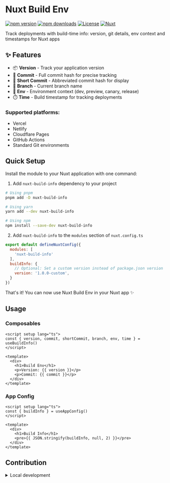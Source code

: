 # Nuxt Build Env

[![npm version][npm-version-src]][npm-version-href]
[![npm downloads][npm-downloads-src]][npm-downloads-href]
[![License][license-src]][license-href]
[![Nuxt][nuxt-src]][nuxt-href]

Track deployments with build-time info: version, git details, env context and timestamps for Nuxt apps

## ✨ Features

- 📦 **Version** - Track your application version
- 🔄 **Commit** - Full commit hash for precise tracking
- 📎 **Short Commit** - Abbreviated commit hash for display
- 🌿 **Branch** - Current branch name
- 🚀 **Env** - Environment context (dev, preview, canary, release)
- ⏱️ **Time** - Build timestamp for tracking deployments

### Supported platforms:
- Vercel
- Netlify
- Cloudflare Pages
- GitHub Actions
- Standard Git environments

## Quick Setup

Install the module to your Nuxt application with one command:

1. Add `nuxt-build-info` dependency to your project

```bash
# Using pnpm
pnpm add -D nuxt-build-info

# Using yarn
yarn add --dev nuxt-build-info

# Using npm
npm install --save-dev nuxt-build-info
```

2. Add `nuxt-build-info` to the `modules` section of `nuxt.config.ts`

```js
export default defineNuxtConfig({
  modules: [
    'nuxt-build-info'
  ],
  buildInfo: {
    // Optional: Set a custom version instead of package.json version
    version: '1.0.0-custom',
  }
})
```

That's it! You can now use Nuxt Build Env in your Nuxt app ✨

## Usage

### Composables
```.vue
<script setup lang="ts">
const { version, commit, shortCommit, branch, env, time } = useBuildInfo()
</script>

<template>
  <div>
    <h1>Build Env</h1>
    <p>Version: {{ version }}</p>
    <p>Commit: {{ commit }}</p>
  </div>
</template>
```

### App Config
```.vue
<script setup lang="ts">
const { buildInfo } = useAppConfig()
</script>

<template>
  <div>
    <h1>Build Info</h1>
    <pre>{{ JSON.stringify(buildInfo, null, 2) }}</pre>
  </div>
</template>
```

## Contribution

<details>
  <summary>Local development</summary>

```bash
# Install dependencies
npm install

# Generate type stubs
npm run dev:prepare

# Develop with the playground
npm run dev

# Build the playground
npm run dev:build

# Run ESLint
npm run lint

# Run Vitest
npm run test
npm run test:watch
```
</details>

<!-- Badges -->

[npm-version-src]: https://img.shields.io/npm/v/nuxt-build-info/latest.svg?style=flat&colorA=020420&colorB=00DC82
[npm-version-href]: https://npmjs.com/package/nuxt-build-info
[npm-downloads-src]: https://img.shields.io/npm/dm/nuxt-build-info.svg?style=flat&colorA=020420&colorB=00DC82
[npm-downloads-href]: https://npm.chart.dev/nuxt-build-info
[license-src]: https://img.shields.io/npm/l/nuxt-build-info.svg?style=flat&colorA=020420&colorB=00DC82
[license-href]: https://npmjs.com/package/nuxt-build-info
[nuxt-src]: https://img.shields.io/badge/phojie-020420?logo=phojie
[nuxt-href]: https://github.com/phojie
